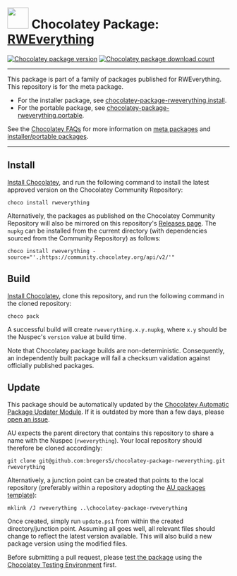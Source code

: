 ﻿# <img src="https://cdn.jsdelivr.net/gh/brogers5/chocolatey-package-rweverything@82c0cd66ba0a50b1925007c2bf0972b934dccb47/rweverything.png" width="48" height="48"/> Chocolatey Package: [RWEverything](https://community.chocolatey.org/packages/rweverything/)

[![Chocolatey package version](https://img.shields.io/chocolatey/v/rweverything.svg)](https://community.chocolatey.org/packages/rweverything/)
[![Chocolatey package download count](https://img.shields.io/chocolatey/dt/rweverything.svg)](https://community.chocolatey.org/packages/rweverything/)

---

This package is part of a family of packages published for RWEverything. This repository is for the meta package.

* For the installer package, see [chocolatey-package-rweverything.install](https://github.com/brogers5/chocolatey-package-rweverything.install).
* For the portable package, see [chocolatey-package-rweverything.portable](https://github.com/brogers5/chocolatey-package-rweverything.portable).

See the [Chocolatey FAQs](https://docs.chocolatey.org/en-us/faqs) for more information on [meta packages](https://docs.chocolatey.org/en-us/faqs#what-is-the-difference-between-packages-no-suffix-as-compared-to.install.portable) and [installer/portable packages](https://docs.chocolatey.org/en-us/faqs#what-distinction-does-chocolatey-make-between-an-installable-and-a-portable-application).

---

## Install

[Install Chocolatey](https://chocolatey.org/install), and run the following command to install the latest approved version on the Chocolatey Community Repository:

```shell
choco install rweverything
```

Alternatively, the packages as published on the Chocolatey Community Repository will also be mirrored on this repository's [Releases page](https://github.com/brogers5/chocolatey-package-rweverything/releases). The `nupkg` can be installed from the current directory (with dependencies sourced from the Community Repository) as follows:

```shell
choco install rweverything -source="'.;https://community.chocolatey.org/api/v2/'"
```

## Build

[Install Chocolatey](https://chocolatey.org/install), clone this repository, and run the following command in the cloned repository:

```shell
choco pack
```

A successful build will create `rweverything.x.y.nupkg`, where `x.y` should be the Nuspec's `version` value at build time.

Note that Chocolatey package builds are non-deterministic. Consequently, an independently built package will fail a checksum validation against officially published packages.

## Update

This package should be automatically updated by the [Chocolatey Automatic Package Updater Module](https://github.com/majkinetor/au). If it is outdated by more than a few days, please [open an issue](https://github.com/brogers5/chocolatey-package-rweverything/issues).

AU expects the parent directory that contains this repository to share a name with the Nuspec (`rweverything`). Your local repository should therefore be cloned accordingly:

```shell
git clone git@github.com:brogers5/chocolatey-package-rweverything.git rweverything
```

Alternatively, a junction point can be created that points to the local repository (preferably within a repository adopting the [AU packages template](https://github.com/majkinetor/au-packages-template)):

```shell
mklink /J rweverything ..\chocolatey-package-rweverything
```

Once created, simply run `update.ps1` from within the created directory/junction point. Assuming all goes well, all relevant files should change to reflect the latest version available. This will also build a new package version using the modified files.

Before submitting a pull request, please [test the package](https://docs.chocolatey.org/en-us/community-repository/moderation/package-verifier#steps-for-each-package) using the [Chocolatey Testing Environment](https://github.com/chocolatey-community/chocolatey-test-environment) first.

